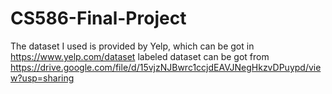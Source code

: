# CS586-Final-Project
The dataset I used is provided by Yelp, which can be got in https://www.yelp.com/dataset
labeled dataset can be got from https://drive.google.com/file/d/15vjzNJBwrc1ccjdEAVJNegHkzvDPuypd/view?usp=sharing
